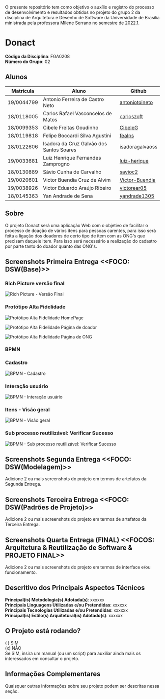 
O presente repositório tem como objetivo o auxílio e registro do processo de desenvolvimento e resultados obtidos no projeto do grupo 2 da disciplina de Arquitetura e Desenho de Software da Universidade de Brasília ministrada pela professora Milene Serrano no semestre de 2022.1.

# Donact

**Código da Disciplina**: FGA0208<br>
**Número do Grupo**: 02<br>

## Alunos
| Matrícula  | Aluno                                    | Github                                                |
| ---------- | ---------------------------------------- | ----------------------------------------------------- |
| 19/0044799 | Antonio Ferreira de Castro Neto          | [antoniotoineto](https://github.com/antoniotoineto)   |
| 18/0118005 | Carlos Rafael Vasconcelos de Matos       | [carloszoft](https://github.com/carloszoft)           |
| 18/0099353 | Cibele Freitas Goudinho                  | [CibeleG](https://github.com/CibeleG)                 |
| 18/0119818 | Felipe Boccardi Silva Agustini           | [fealps](https://github.com/fealps)                   |
| 18/0122606 | Isadora da Cruz Galvão dos Santos Soares | [isadoragalvaoss](https://github.com/isadoragalvaoss) |
| 19/0033681 | Luiz Henrique Fernandes Zamprogno        | [luiz-herique](https://github.com/luiz-herique)       |
| 18/0130889 | Sávio Cunha de Carvalho                  | [savioc2](https://github.com/savioc2)                 |
| 19/0020601 | Victor Buendia Cruz de Alvim             | [Victor-Buendia](https://github.com/Victor-Buendia)   |
| 19/0038926 | Victor Eduardo Araújo Ribeiro            | [victorear05](https://github.com/victorear05)         |
| 18/0145363 | Yan Andrade de Sena                      | [yandrade1305](https://github.com/yandrade1305)       |

## Sobre 
O projeto Donact será uma aplicação Web com o objetivo de facilitar o processo de doação de vários itens para pessoas carentes, para isso será feita a ligação dos doadores de certo tipo de item com as ONG's que precisam daquele item. Para isso será necessário a realização do cadastro por parte tanto do doador quanto das ONG's.

## Screenshots Primeira Entrega <<FOCO: DSW(Base)>>

### Rich Picture versão final

![Rich Picture - Versão Final](/docs/imgs/rich-picture-final.png)

### Protótipo Alta Fidelidade

![Protótipo Alta Fidelidade HomePage](/docs/imgs/Home-prototipo.jpg)

![Protótipo Alta Fidelidade Página de doador](/docs/imgs/prototipo-pgDoador.jpg)

![Protótipo Alta Fidelidade Página de ONG](/docs/imgs/prototipo-pgONG.jpg)

### BPMN

### Cadastro

![BPMN - Cadastro](/docs/imgs/BPMN-Cadastro.jpg)

### Interação usuário

![BPMN - Interação usuário](/docs/imgs/BPMN-Intera%C3%A7%C3%A3o-usuario.jpg)

### Itens - Visão geral

![BPMN - Visão geral](/docs/imgs/BPMN-itens.jpg)

### Sub processo reutilizável: Verificar Sucesso
 
![BPMN - Sub processo reutilizável: Verificar Sucesso](/docs/imgs/BPMN-SverificaSucesso.jpg)

## Screenshots Segunda Entrega <<FOCO: DSW(Modelagem)>>
Adicione 2 ou mais screenshots do projeto em termos de artefatos da Segunda Entrega.

## Screenshots Terceira Entrega <<FOCO: DSW(Padrões de Projeto)>>
Adicione 2 ou mais screenshots do projeto em termos de artefatos da Terceira Entrega.

## Screenshots Quarta Entrega (FINAL) <<FOCOS: Arquitetura & Reutilização de Software & PROJETO FINAL>>
Adicione 2 ou mais screenshots do projeto em termos de interface e/ou funcionamento.

## Descritivo dos Principais Aspectos Técnicos 
**Principal(is) Metodologia(s) Adotada(s)**: xxxxxx<br>
**Principais Linguagens Utilizadas e/ou Pretendidas**: xxxxxx<br>
**Principais Tecnologias Utilizadas e/ou Pretendidas**: xxxxxx<br>
**Principal(is) Estilo(s) Arquitetural(is) Adotado(s)**: xxxxxx<br>

## O Projeto está rodando?
( ) SIM  
(x) NÃO  
Se SIM, insira um manual (ou um script) para auxiliar ainda mais os interessados em consultar o projeto.  

## Informações Complementares 
Quaisquer outras informações sobre seu projeto podem ser descritas nessa seção.
